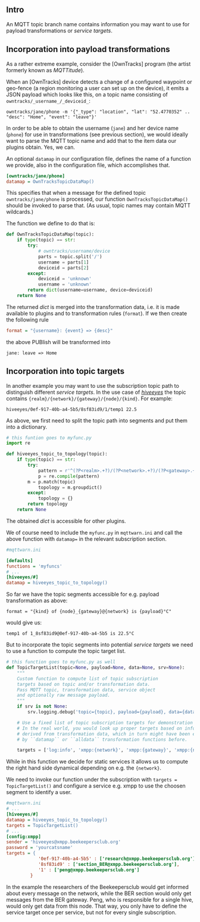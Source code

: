 ## Intro

An MQTT topic branch name contains information you may want to use for payload transformations or _service targets_.


## Incorporation into payload transformations

As a rather extreme example, consider the [OwnTracks] program (the artist formerly known as _MQTTitude_).

When an [OwnTracks] device detects a change of a configured waypoint or geo-fence (a region monitoring a user can set up on the device), it emits a JSON payload which looks like this, on a topic name consisting of `owntracks/_username_/_deviceid_`:

```
owntracks/jane/phone -m '{"_type": "location", "lat": "52.4770352" ..  "desc": "Home", "event": "leave"}'
```

In order to be able to obtain the username (`jane`) and her device name (`phone`) for use in transformations (see previous section), we would ideally want to parse the MQTT topic name and add that to the item data our plugins obtain. Yes, we can.

An optional `datamap` in our configuration file, defines the name of a function we provide, also in the configuration file, which accomplishes that.

```ini
[owntracks/jane/phone]
datamap = OwnTracksTopicDataMap()
```

This specifies that when a message for the defined topic `owntracks/jane/phone` is processed, our function `OwnTracksTopicDataMap()` should be invoked to parse that. (As usual, topic names may contain MQTT wildcards.)

The function we define to do that is:

```python
def OwnTracksTopicDataMap(topic):
    if type(topic) == str:
        try:
            # owntracks/username/device
            parts = topic.split('/')
            username = parts[1]
            deviceid = parts[2]
        except:
            deviceid = 'unknown'
            username = 'unknown'
        return dict(username=username, device=deviceid)
    return None
```

The returned _dict_ is merged into the transformation data, i.e. it is made available to plugins and to transformation rules (`format`). If we then create the following rule

```ini
format = "{username}: {event} => {desc}"
```

the above PUBlish will be transformed into

```
jane: leave => Home
```


## Incorporation into topic targets

In another example you may want to use the subscription topic path to distinguish different _service targets_. In the use case of [_hiveeyes_](https:swarm.hiveeyes.org) the topic
contains `{realm}/{network}/{gateway}/{node}/{kind}`.  For example:

```
hiveeyes/0ef-917-40b-a4-5b5/8sf83id9/1/temp1 22.5
```
As above, we first need to split the topic path into segments and put them into a dictionary.

```python
# this funtion goes to myfunc.py
import re

def hiveeyes_topic_to_topology(topic):
    if type(topic) == str:
        try:
            pattern = r'^(?P<realm>.+?)/(?P<network>.+?)/(?P<gateway>.+?)/(?P<node>.+?)(?:/(?P<kind>.+?))?$'
            p = re.compile(pattern)
	    m = p.match(topic)
            topology = m.groupdict()
        except:
            topology = {}
        return topology
    return None

```
The obtained _dict_ is accessible for other plugins.

We of course need to include the `myfunc.py` in `mqttwarn.ini` and call the above function with `datamap=` in the relevant subscription section.

```ini
#mqttwarn.ini

[defaults]
functions = 'myfuncs'
# ...
[hiveeyes/#]
datamap = hiveeyes_topic_to_topology()

```
So far we have the topic segments accessible for e.g. payload transformation as above:

```
format = "{kind} of {node}_{gateway}@{network} is {payload}°C"
```
would give us:
```
temp1 of 1_8sf83id9@0ef-917-40b-a4-5b5 is 22.5°C
```
But to incorporate the topic segments into potential _service targets_ we need to use a
function to compute the topic target list.

```python
# this function goes to myfunc.py as well
def TopicTargetList(topic=None, payload=None, data=None, srv=None):
    """
    Custom function to compute list of topic subscription
    targets based on topic and/or transformation data.
    Pass MQTT topic, transformation data, service object
    and optionally raw message payload.
    """
    if srv is not None:
        srv.logging.debug('topic={topic}, payload={payload}, data={data}, srv={srv}'.format(**locals()))

    # Use a fixed list of topic subscription targets for demonstration purposes.
    # In the real world, you would look up proper targets based on information
    # derived from transformation data, which in turn might have been enriched
    # by ``datamap`` or ``alldata`` transformation functions before.

    targets = ['log:info', 'xmpp:{network}', 'xmpp:{gateway}', 'xmpp:{node}']

```
While in this function we decide for static services it allows us to compute
the right hand side dynamical depending on e.g. the `{network}`.

We need to invoke our function under the subscription with `targets =
TopicTargetList()` and configure a service e.g. xmpp to use the choosen segment to identify a
user.

```ini
#mqttwarn.ini
# ...
[hiveeyes/#]
datamap = hiveeyes_topic_to_topology()
targets = TopicTargetList()
# ...
[config:xmpp]
sender = 'hiveeyes@xmpp.beekeepersclub.org'
password = 'yourcatsname'
targets = {
            '0ef-917-40b-a4-5b5' : ['research@xmpp.beekeepersclub.org'],
            '8sf83id9' : ['section_BER@xmpp.beekeepersclub.org'],
            '1' : ['peng@xmpp.beekeepersclub.org']
         }
```

In the example the researchers of the Beekeepersclub would get informed about every message on the network, while the BER section would only get messages from the BER gateway. Peng, who is responsible for a single hive, would only get data from this node. That way, you only have to define the service target once per service, but not for every single subscription.
